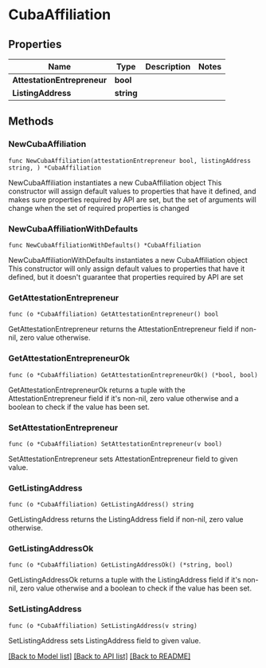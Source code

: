 # CubaAffiliation

## Properties

Name | Type | Description | Notes
------------ | ------------- | ------------- | -------------
**AttestationEntrepreneur** | **bool** |  | 
**ListingAddress** | **string** |  | 

## Methods

### NewCubaAffiliation

`func NewCubaAffiliation(attestationEntrepreneur bool, listingAddress string, ) *CubaAffiliation`

NewCubaAffiliation instantiates a new CubaAffiliation object
This constructor will assign default values to properties that have it defined,
and makes sure properties required by API are set, but the set of arguments
will change when the set of required properties is changed

### NewCubaAffiliationWithDefaults

`func NewCubaAffiliationWithDefaults() *CubaAffiliation`

NewCubaAffiliationWithDefaults instantiates a new CubaAffiliation object
This constructor will only assign default values to properties that have it defined,
but it doesn't guarantee that properties required by API are set

### GetAttestationEntrepreneur

`func (o *CubaAffiliation) GetAttestationEntrepreneur() bool`

GetAttestationEntrepreneur returns the AttestationEntrepreneur field if non-nil, zero value otherwise.

### GetAttestationEntrepreneurOk

`func (o *CubaAffiliation) GetAttestationEntrepreneurOk() (*bool, bool)`

GetAttestationEntrepreneurOk returns a tuple with the AttestationEntrepreneur field if it's non-nil, zero value otherwise
and a boolean to check if the value has been set.

### SetAttestationEntrepreneur

`func (o *CubaAffiliation) SetAttestationEntrepreneur(v bool)`

SetAttestationEntrepreneur sets AttestationEntrepreneur field to given value.


### GetListingAddress

`func (o *CubaAffiliation) GetListingAddress() string`

GetListingAddress returns the ListingAddress field if non-nil, zero value otherwise.

### GetListingAddressOk

`func (o *CubaAffiliation) GetListingAddressOk() (*string, bool)`

GetListingAddressOk returns a tuple with the ListingAddress field if it's non-nil, zero value otherwise
and a boolean to check if the value has been set.

### SetListingAddress

`func (o *CubaAffiliation) SetListingAddress(v string)`

SetListingAddress sets ListingAddress field to given value.



[[Back to Model list]](../README.md#documentation-for-models) [[Back to API list]](../README.md#documentation-for-api-endpoints) [[Back to README]](../README.md)


